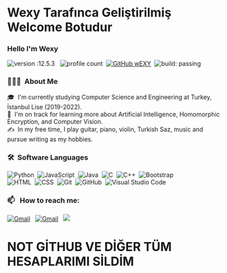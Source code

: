   # Wexy Tarafınca Geliştirilmiş Welcome Botudur 
  
 ### Hello I'm Wexy
![version :12.5.3](https://img.shields.io/badge/version-12.5.3-informational) &nbsp;
![profile count](https://komarev.com/ghpvc/?imosmdrk58=wEXY&color=red)&nbsp;
[![GitHub wEXY](https://img.shields.io/github/followers/imosmdrk58?label=follow&style=social)](https://github.com/imosmdrk58)&nbsp;
![build: passing](https://img.shields.io/badge/build-passing-success)
### 👨🏻‍💻 &nbsp;About Me
🎓 &nbsp;I'm currently studying Computer Science and Engineering at Turkey, İstanbul Lise (2019-2022).\
🌱 &nbsp;I'm on track for learning more about Artificial Intelligence, Homomorphic Encryption, and Computer Vision.\
✍️ &nbsp;In my free time, I play guitar, piano, violin, Turkish Saz, music and pursue writing as my hobbies.

### 🛠 &nbsp;Software Languages
![Python](https://img.shields.io/badge/-Python-05122A?style=flat&logo=python)&nbsp;
![JavaScript](https://img.shields.io/badge/-JavaScript-05122A?style=flat&logo=javascript)&nbsp;
![Java](https://img.shields.io/badge/-Java-05122A?style=flat&logo=Java&logoColor=FFA518)&nbsp;
![C](https://img.shields.io/badge/-C-05122A?style=flat&logo=C&logoColor=A8B9CC)&nbsp;
![C++](https://img.shields.io/badge/-C++-05122A?style=flat&logo=C%2B%2B&logoColor=00599C)&nbsp;
![Bootstrap](https://img.shields.io/badge/-Bootstrap-05122A?style=flat&logo=bootstrap&logoColor=563D7C)\
![HTML](https://img.shields.io/badge/-HTML-05122A?style=flat&logo=HTML5)&nbsp;
![CSS](https://img.shields.io/badge/-CSS-05122A?style=flat&logo=CSS3&logoColor=1572B6)&nbsp;
![Git](https://img.shields.io/badge/-Git-05122A?style=flat&logo=git)&nbsp;
![GitHub](https://img.shields.io/badge/-GitHub-05122A?style=flat&logo=github)&nbsp;
![Visual Studio Code](https://img.shields.io/badge/-Visual%20Studio%20Code-05122A?style=flat&logo=visual-studio-code&logoColor=007ACC)&nbsp;

### 📫 &nbsp; How to reach me:
<a href="mailto:wexy@icloud.com"><img alt="Gmail" src="https://img.shields.io/badge/iCloud-D148d36?style=flat&logo=icloud&logoColor=white" /></a> &nbsp;
<a href="https://discord.com/users/928673220985520128"><img alt="Gmail" src="https://img.shields.io/badge/Discord-2f3236?style=flat&logo=discord&logoColor=blue" /></a> &nbsp;
<a href="https://instagram.com/wexy"><img src="https://img.shields.io/badge/@wexy-E4405F?style=flat&logo=Instagram&logoColor=white"/></a> &nbsp;



# NOT GİTHUB VE DİĞER TÜM HESAPLARIMI SİLDİM
